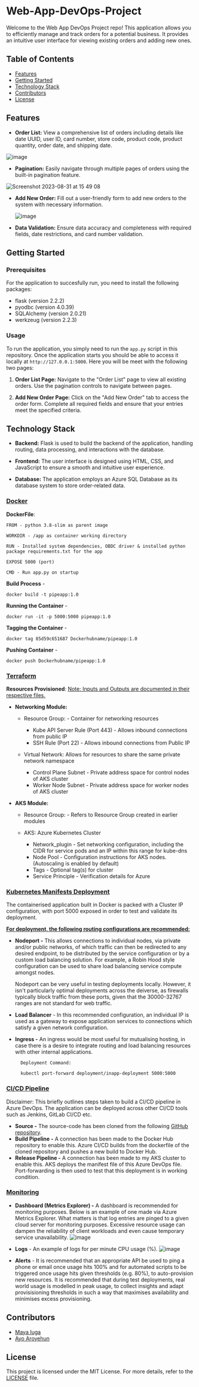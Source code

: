 # Web-App-DevOps-Project

Welcome to the Web App DevOps Project repo! This application allows you to efficiently manage and track orders for a potential business. It provides an intuitive user interface for viewing existing orders and adding new ones.

## Table of Contents

- [Features](#features)
- [Getting Started](#getting-started)
- [Technology Stack](#technology-stack)
- [Contributors](#contributors)
- [License](#license)

## Features

- **Order List:** View a comprehensive list of orders including details like date UUID, user ID, card number, store code, product code, product quantity, order date, and shipping date.
  
![image](https://github.com/damola3/Web-App-DevOps-Project/assets/108272971/130abb5c-47b0-48e5-9f98-cf88de0544b9)


- **Pagination:** Easily navigate through multiple pages of orders using the built-in pagination feature.
  
![Screenshot 2023-08-31 at 15 49 08](https://github.com/maya-a-iuga/Web-App-DevOps-Project/assets/104773240/d92a045d-b568-4695-b2b9-986874b4ed5a)

- **Add New Order:** Fill out a user-friendly form to add new orders to the system with necessary information.

  ![image](https://github.com/damola3/Web-App-DevOps-Project/assets/108272971/07d1516f-eec2-4567-a03b-18286d478f10)

- **Data Validation:** Ensure data accuracy and completeness with required fields, date restrictions, and card number validation.

## Getting Started

### Prerequisites

For the application to succesfully run, you need to install the following packages:

- flask (version 2.2.2)
- pyodbc (version 4.0.39)
- SQLAlchemy (version 2.0.21)
- werkzeug (version 2.2.3)

### Usage

To run the application, you simply need to run the `app.py` script in this repository. Once the application starts you should be able to access it locally at `http://127.0.0.1:5000`. Here you will be meet with the following two pages:

1. **Order List Page:** Navigate to the "Order List" page to view all existing orders. Use the pagination controls to navigate between pages.

2. **Add New Order Page:** Click on the "Add New Order" tab to access the order form. Complete all required fields and ensure that your entries meet the specified criteria.

## Technology Stack

- **Backend:** Flask is used to build the backend of the application, handling routing, data processing, and interactions with the database.

- **Frontend:** The user interface is designed using HTML, CSS, and JavaScript to ensure a smooth and intuitive user experience.

- **Database:** The application employs an Azure SQL Database as its database system to store order-related data.

### <ins>Docker<ins>

**DockerFile**:

    FROM - python 3.8-slim as parent image

    WORKDIR - /app as container working directory

    RUN - Installed system dependencies, OBDC driver & installed python package requirements.txt for the app

    EXPOSE 5000 (port)

    CMD - Run app.py on startup


**Build Process** -
    
    docker build -t pipeapp:1.0


**Running the Container** -
    
    docker run -it -p 5000:5000 pipeapp:1.0


**Tagging the Container** -
    
    docker tag 85d59c651687 Dockerhubname/pipeapp:1.0


**Pushing Container** -
    
    docker push Dockerhubname/pipeapp:1.0


### <ins>Terraform<ins>
**Resources Provisioned**: <ins>Note:<ins>
 Inputs and Outputs are documented in their respective files.
- **Networking Module:**
    - Resource Group: - Container for networking resources
        - Kube API Server Rule (Port 443) - Allows inbound connections from public IP
        - SSH Rule (Port 22) - Allows inbound connections from Public IP


    - Virtual Network: Allows for resources to share the same private network namespace
        - Control Plane Subnet - Private address space for control nodes of AKS cluster
        - Worker Node Subnet - Private address space for worker nodes of AKS cluster


- **AKS Module:**
    - Resource Group: - Refers to Resource Group created in earlier modules

    - AKS: Azure Kubernetes Cluster
        - Network_plugin - Set networking configuration, including the CIDR for service pods and an IP within this range for kube-dns
        - Node Pool - Configuration instructions for AKS nodes. (Autoscaling is enabled by default)
        - Tags - Optional tag(s) for cluster
        - Service Principle - Verification details for Azure

### <ins>Kubernetes Manifests Deployment<ins>
The containerised application built in Docker is packed with a Cluster IP configuration, with port 5000 exposed in order to test and validate its deployment.

<ins>**For deployment, the following routing configurations are recommended:**<ins>

- **Nodeport -** This allows connections to individual nodes, via private and/or public networks, of which traffic can then be redirected to any desired endpoint, to be distributed by the service configuration or by a custom load balancing solution. For example, a Robin Hood style configuration can be used to share load balancing service compute amongst nodes.  

  Nodeport can be very useful in testing deployments locally. However, it isn't particularly optimal deployments across the deiverse, as firewalls typically block traffic from these ports, given that the 30000-32767 ranges are not standard for web traffic.

- **Load Balancer** - In this recommended configuration, an individual IP is used as a gateway to expose application services to connections which satisfy a given network configuration.

- **Ingress -** An ingress would be most useful for mutualising hosting, in case there is a desire to integrate routing and load balancing resources with other internal applications.

        Deployment Command:

        kubectl port-forward deployment/inapp-deployment 5000:5000

### <ins>CI/CD Pipeline<ins>
Disclaimer: This briefly outlines steps taken to build a CI/CD pipeline in Azure DevOps. The application can be deployed across other CI/CD tools such as Jenkins, GitLab CI/CD etc.
- **Source -** The source-code has been cloned from the following [GitHub repository](https://github.com/damola3/Web-App-DevOps-Project).
- **Build Pipeline -** A connection has been made to the Docker Hub repository to enable this. Azure CI/CD builds from the dockerfile of the cloned repository and pushes a new build to Docker Hub.
- **Release Pipeline -** A connection has been made to my AKS cluster to enable this. AKS deploys the manifest file of this Azure DevOps file. Port-forwarding is then used to test that this deployment is in working condition.

### <ins>Monitoring<ins>
- **Dashboard (Metrics Explorer) -** A dashboard is recommended for monitoring purposes. Below is an example of one made via Azure Metrics Explorer. What matters is that log entries are pinged to a given cloud server for monitoring purposes. Excessive resource usage can dampen the reliability of client workloads and even cause temporary service unavailability. 
![image](https://github.com/damola3/Web-App-DevOps-Project/assets/108272971/0c22ee54-f61e-489c-8edf-aa9ed2f67263)

- **Logs** - An example of logs for per minute CPU usage (%).
![image](https://github.com/damola3/Web-App-DevOps-Project/assets/108272971/853fdefa-c001-4606-9593-9ffbac29a8f1)

- **Alerts** - It is recommended that an appropriate API be used to ping a phone or email once usage hits 100% and for automated scripts to be triggered once usage hits given thresholds (e.g. 80%), to auto-provision new resources. It is recommended that during test deployments, real world usage is modelled in peak usage, to collect insights and adapt provisisioning thresholds in such a way that maximises availability and minimises excess provisioning.



## Contributors 

- [Maya Iuga]([https://github.com/yourusername](https://github.com/maya-a-iuga))
- [Ayo Aroyehun]([https://github.com/yourusername](https://github.com/damola3))


## License

This project is licensed under the MIT License. For more details, refer to the [LICENSE](LICENSE) file.

